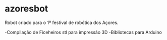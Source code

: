 # azoresbot

Robot criado para o 1º festival de robótica dos Açores.

-Compilação de Ficeheiros stl para impressão 3D
-Bibliotecas para Arduino
